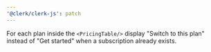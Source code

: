 ```yaml
---
'@clerk/clerk-js': patch
---
```


For each plan inside the `<PricingTable/>` display "Switch to this plan" instead of "Get started" when a subscription already exists. 
